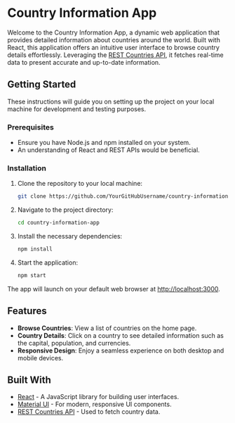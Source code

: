 # Country Information App

Welcome to the Country Information App, a dynamic web application that provides detailed information about countries around the world. Built with React, this application offers an intuitive user interface to browse country details effortlessly. Leveraging the [REST Countries API](https://restcountries.com/v2), it fetches real-time data to present accurate and up-to-date information.

## Getting Started

These instructions will guide you on setting up the project on your local machine for development and testing purposes.

### Prerequisites

- Ensure you have Node.js and npm installed on your system.
- An understanding of React and REST APIs would be beneficial.

### Installation

1. Clone the repository to your local machine:
   ```bash
   git clone https://github.com/YourGitHubUsername/country-information-app.git
   ```

2. Navigate to the project directory:
   ```bash
   cd country-information-app
   ```

3. Install the necessary dependencies:
   ```bash
   npm install
   ```

4. Start the application:
   ```bash
   npm start
   ```

The app will launch on your default web browser at [http://localhost:3000](http://localhost:3000).

## Features

- **Browse Countries**: View a list of countries on the home page.
- **Country Details**: Click on a country to see detailed information such as the capital, population, and currencies.
- **Responsive Design**: Enjoy a seamless experience on both desktop and mobile devices.

## Built With

- [React](https://reactjs.org/) - A JavaScript library for building user interfaces.
- [Material UI](https://mui.com/) - For modern, responsive UI components.
- [REST Countries API](https://restcountries.com/v2) - Used to fetch country data.

